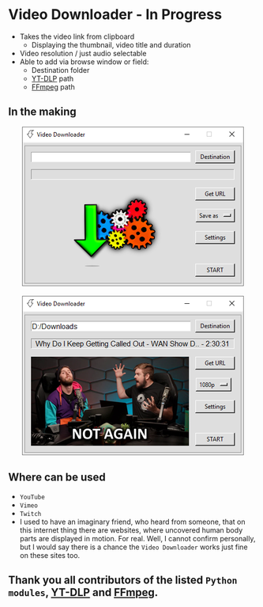 # Video Downloader - In Progress
- Takes the video link from clipboard
    - Displaying the thumbnail, video title and duration
- Video resolution / just audio selectable
- Able to add via browse window or field:
    - Destination folder
    - [YT-DLP](https://github.com/yt-dlp/yt-dlp) path
    - [FFmpeg](https://ffmpeg.org/) path

## In the making

<div align="center">
    <img src="docs/promo/screenshot_1.png" </img> 
</div>

<br>

<div align="center">
    <img src="docs/promo/screenshot_2.png" </img> 
</div>

## Where can be used
- `YouTube`
- `Vimeo`
- `Twitch`
- I used to have an imaginary friend, who heard from someone, that on this internet thing there are websites, where uncovered human body parts are displayed in motion. For real.
Well, I cannot confirm personally, but I would say there is a chance the `Video Downloader` works just fine on these sites too.

## Thank you all contributors of the listed `Python modules`, [YT-DLP](https://github.com/yt-dlp/yt-dlp) and [FFmpeg](https://ffmpeg.org/).

